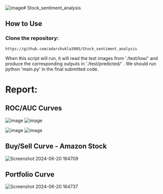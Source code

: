 ![image](https://github.com/user-attachments/assets/696b1599-a29f-4cea-b89d-1b0699080a10)# Stock_sentiment_analysis

## How to Use 
### Clone the repository:
```
https://github.com/adarshukla3005/Stock_sentiment_analysis
```

When this script will run, it will read the test images from './test/low/' and produce the corresponding outputs in './test/predicted/' . We should run python 'main.py' in the final submitted code.

# Report:

## ROC/AUC Curves

![image](https://github.com/user-attachments/assets/843794aa-0150-45b7-866f-3ac5ab482f26)       ![image](https://github.com/user-attachments/assets/d3071abd-20ba-43ef-9f58-3d8fe84298bc)


![image](https://github.com/user-attachments/assets/9124b610-c10f-48d2-9a36-5c1d5890a9d3)       ![image](https://github.com/user-attachments/assets/4940d71e-d8fc-4146-986d-bd4fc800ee40)


## Buy/Sell Curve - Amazon Stock

![Screenshot 2024-06-20 164709](https://github.com/user-attachments/assets/8d7528ba-cb16-49e2-8463-4b6153f23c8a)

## Portfolio Curve

![Screenshot 2024-06-20 164737](https://github.com/user-attachments/assets/9527c54d-dfbe-444f-a70b-76e659ffdd16)
